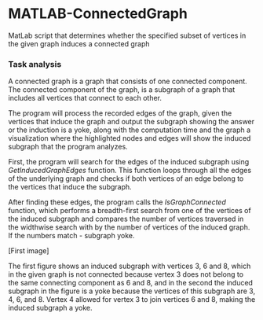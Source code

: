 # MATLAB-ConnectedGraph
MatLab script that determines whether the specified subset of vertices in the given graph induces a connected graph

<h3>Task analysis</h3>

A connected graph is a graph that consists of one connected component. The connected component of the graph,
is a subgraph of a graph that includes all vertices that connect to each other.

The program will process the recorded edges of the graph, given the vertices that induce the graph and output
the subgraph showing the answer or the induction is a yoke, along with the computation time and the graph
a visualization where the highlighted nodes and edges will show the induced subgraph that the program
analyzes.

First, the program will search for the edges of the induced subgraph using
<i>GetInducedGraphEdges</i> function. This function loops through all the edges of the underlying graph and
checks if both vertices of an edge belong to the vertices that induce the subgraph.

After finding these edges, the program calls the <i>IsGraphConnected</i> function, which performs a breadth-first search
from one of the vertices of the induced subgraph and compares the number of vertices traversed in the widthwise search with
by the number of vertices of the induced graph. If the numbers match - subgraph yoke.

[First image]

The first figure shows an induced subgraph with vertices 3, 6 and 8, which in the given
graph is not connected because vertex 3 does not belong to the same connecting component as 6 and 8, and in the second
the induced subgraph in the figure is a yoke because the vertices of this subgraph are 3, 4, 6, and 8. Vertex 4 allowed
for vertex 3 to join vertices 6 and 8, making the induced subgraph a yoke.
